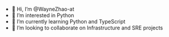 - 👋 Hi, I’m @WayneZhao-at
- 👀 I’m interested in Python 
- 🌱 I’m currently learning Python and TypeScript
- 💞️ I’m looking to collaborate on Infrastructure and SRE projects


<!---
WayneZhao-at/WayneZhao-at is a ✨ special ✨ repository because its `README.md` (this file) appears on your GitHub profile.
You can click the Preview link to take a look at your changes.
--->
